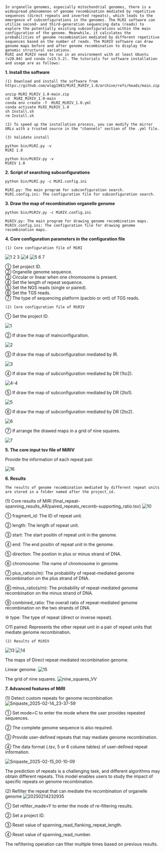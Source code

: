     In organelle genomes, especially mitochondrial genomes, there is a widespread phenomenon of genome recombination mediated by repetitive sequences (direct repeats and inverted repeats), which leads to the emergence of subconfigurations in the genomes. The MiRI software can utilize second- and third-generation sequencing data (reads) to explore the potentially existing subconfigurations within the main configuration of the genome. Meanwhile, it calculates the probabilities of genome recombination mediated by different repetitive sequences based on the number of reads. The MiRIV software can draw genome maps before and after genome recombination to display the genomic structural variations.
    MiRI and MiRIV need to run in an environment with at least Ubuntu (v20.04) and conda (v23.5.2). The tutorials for software installation and usage are as follows:

**1. Install the software**

    (1) Download and install the software from https://github.com/wlqg1983/MiRI_MiRIV_1.0/archive/refs/heads/main.zip

    unzip MiRI_MiRIV_1.0-main.zip
    cd  MiRI_MiRIV_1.0-main
    conda env create -f  MiRI_MiRIV_1.0.yml
    conda activate MiRI_MiRIV_1.0
    sh Install.sh
    rm Install.sh
    
    (2) To speed up the installation process, you can modify the mirror URLs with a trusted source in the "channels" section of the .yml file. 

    (3) Validate install

    python bin/MiRI.py -v
    MiRI 1.0

    python bin/MiRIV.py -v
    MiRIV 1.0


**2. Script of searching subconfigurations**

    python bin/MiRI.py -c MiRI.config.ini
    
    MiRI.py: The main program for subconfiguration search.    
    MiRI.config.ini: The configuration file for subconfiguration search.


**3. Draw the map of recombination organelle genome**

    python bin/MiRIV.py -c MiRIV.config.ini
    
    MiRIV.py: The main program for drawing genome recombination maps.
    MiRIV.config.ini: The configuration file for drawing genome recombination maps.
    

**4. Core configuration parameters in the configuration file**
  
    (1) Core configuration file of MiRI
![1 2 3](https://github.com/user-attachments/assets/1b8531bb-2afd-4f75-ae68-b9abf7bbb8d2)
![4](https://github.com/user-attachments/assets/cbee84a6-757f-40c1-8be3-319695dff202)
![5 6 7](https://github.com/user-attachments/assets/1c3031b7-8d18-486c-8c2d-259a46075ae9)

① Set project ID.  
② Organelle genome sequence.  
③ Circular or linear when one chromosome is present.  
④ Set the length of repeat sequence.  
⑤ Set the NGS reads (single or paired).  
⑥ Set the TGS reads.  
⑦ The type of sequencing platform (pacbio or ont) of TGS reads.


    (2) Core configuration file of MiRIV
    
① Set the project ID.

![1](https://github.com/user-attachments/assets/458090df-cd1f-49ea-8925-b674e7924801)

② If draw the map of mainconfiguration.

![2](https://github.com/user-attachments/assets/31c126fc-ad1a-4673-944d-688324011518)

③ If draw the map of subconfiguration mediated by IR.

![3](https://github.com/user-attachments/assets/95d695cd-406f-4022-9cc4-e6d9901d573d)

④ If draw the map of subconfiguration mediated by DR (1to2).

![4-4](https://github.com/user-attachments/assets/953aac22-3942-4667-ae16-fc6e760c203f)

⑤ If draw the map of subconfiguration mediated by DR (2to1).

![5](https://github.com/user-attachments/assets/fd8888c0-0cbf-461c-bbc7-2d8e40ca2f94)

⑥ If draw the map of subconfiguration mediated by DR (2to2).

![6](https://github.com/user-attachments/assets/4893bb2f-a5d1-4273-835c-484f9904c6fc)

⑦ If arrange the drawed maps in a grid of nine squares.

![7](https://github.com/user-attachments/assets/a4d6e947-4562-431c-a993-13268a3d1b97)


**5. The core input tsv file of MiRIV**

Provide the information of each repeat pair.

![16](https://github.com/user-attachments/assets/f0cdbf80-9173-4a3c-b016-86f9e9981574)


**6. Results**

    The results of genome recombination mediated by different repeat units are stored in a folder named after the project_id.
    
(1) Core results of MiRI (final_repeat-spanning_results_AR/paired_repeats_recomb-supporting_ratio.tsv)
![10](https://github.com/user-attachments/assets/3e620ae4-5afd-47bc-91b2-6398874ddc0f)

① fragment_id: The ID of repeat unit.

② length: The length of repeat unit.

③ start: The start positin of repeat unit in the genome.

④ end: The end positin of repeat unit in the genome.

⑤ direction: The postion in plus or minus strand of DNA.

⑥ chromosome: The name of chromosome in genome.

⑦ plus_ratio(s/m): The probability of repeat-mediated genome recombination on the plus strand of DNA.

⑧ minus_ratio(s/m): The probability of repeat-mediated genome recombination on the minus strand of DNA.

⑨ combined_ratio: The overall ratio of repeat-mediated genome recombination on the two strands of DNA.

⑩ type: The type of repeat (direct or inverse repeat).

○11 paired: Represents the other repeat unit in a pair of repeat units that mediate genome recombination.

    (2) Results of MiRIV

![13](https://github.com/user-attachments/assets/06688f10-42a7-4e49-8e91-6d97ed34acce)
![14](https://github.com/user-attachments/assets/7c131b36-61fd-4fbc-a7a7-4100dd7dcc81)

The maps of Direct repeat-mediated recombination genome.

Linear genome.
![15](https://github.com/user-attachments/assets/48fbbf6d-1c14-491e-bdc6-d617fd68ac81)

The grid of nine squares.
![nine_squares_VV](https://github.com/user-attachments/assets/b12e443b-68a5-4512-b64b-a00874525c67)


**7. Advanced features of MiRI**

(1) Detect custom repeats for genome recombination
![Snipaste_2025-02-14_23-37-59](https://github.com/user-attachments/assets/30bea6e6-e8c8-4692-83f5-1b05909f2f58)

① Set mode=C to enter the mode where the user provides repeated sequences.

② The complete genome sequence is also required.

③ Provide user-defined repeats that may mediate genome recombination.

④ The data format (.tsv, 5 or 6 colume tables) of user-defined repeat information.

![Snipaste_2025-02-15_00-10-09](https://github.com/user-attachments/assets/54e3e909-62a2-4598-ac82-730597730f8a)

The prediction of repeats is a challenging task, and different algorithms may obtain different repeats. This model enables users to study the impact of specific repeats on genome recombination.

(2) Refilter the repeat that can mediate the recombination of organelle genome
![20250214232935](https://github.com/user-attachments/assets/b52d3cae-b4d0-4a14-8702-ad8de85a77f0)

① Set refiter_made=Y to enter the mode of re-filtering results.

② Set a project ID.

③ Reset value of spanning_read_flanking_repeat_length.

④ Reset value of spanning_read_number.

The refiltering operation can filter multiple times based on previous results.

